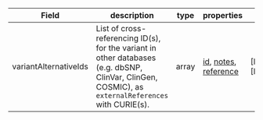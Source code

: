 |Field | description | type | properties | example | enum|
| ---| ---| ---| ---| ---| --- |
| variantAlternativeIds | List of cross-referencing ID(s), for the variant in other databases (e.g. dbSNP, ClinVar, ClinGen, COSMIC), as `externalReferences` with CURIE(s). | array | [id](./id.md), [notes](./notes.md), [reference](./reference.md) | [HASH(0x56280b497698),HASH(0x56280b441128),HASH(0x56280b467ab8)]<br />[HASH(0x56280b4a8c00)] | NA|
